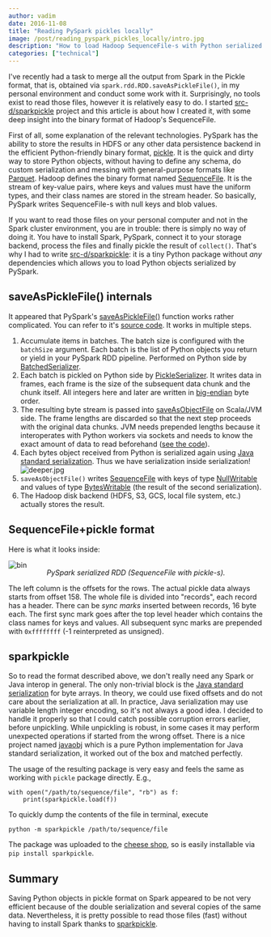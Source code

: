 ```yaml
---
author: vadim
date: 2016-11-08
title: "Reading PySpark pickles locally"
image: /post/reading_pyspark_pickles_locally/intro.jpg
description: "How to load Hadoop SequenceFile-s with Python serialized objects without having to install Spark - using src-d/sparkpickle"
categories: ["technical"]
---
```


I've recently had a task to merge all the output from Spark in the Pickle format,
that is, obtained via `spark.rdd.RDD.saveAsPickleFile()`, in my personal environment
and conduct some work with it. Surprisingly, no tools exist to read those files,
however it is relatively easy to do. I started [src-d/sparkpickle](https://github.com/src-d/sparkpickle)
project and this article is about how I created it, with some deep insight into
the binary format of Hadoop's SequenceFile.

First of all, some explanation of the relevant technologies. PySpark has the ability
to store the results in HDFS or any other data persistence backend in the efficient
Python-friendly binary format, [pickle](https://docs.python.org/3/library/pickle.html).
It is the quick and dirty way to store Python objects, without having to define
any schema, do custom serialization and messing with general-purpose formats like
[Parquet](http://spark.apache.org/docs/latest/sql-programming-guide.html#parquet-files).
Hadoop defines the binary format named [SequenceFile](https://wiki.apache.org/hadoop/SequenceFile).
It is the stream of key-value pairs, where keys and values must have the uniform
types, and their class names are stored in the stream header. So basically,
PySpark writes SequenceFile-s with null keys and blob values.

If you want to read those files on your personal computer and not in the Spark
cluster environment, you are in trouble: there is simply no way of doing it. You
have to install Spark, PySpark, connect it to your storage backend, process
the files and finally pickle the result of `collect()`.
That's why I had to write [src-d/sparkpickle](https://github.com/src-d/sparkpickle):
it is a tiny Python package without *any* dependencies which allows you to load
Python objects serialized by PySpark.

saveAsPickleFile() internals
----------------------------
It appeared that PySpark's [saveAsPickleFile()](http://spark.apache.org/docs/latest/api/python/pyspark.html#pyspark.RDD.saveAsPickleFile)
function works rather complicated. You can refer to it's [source code](https://github.com/apache/spark/blob/branch-2.1/python/pyspark/rdd.py#L1450).
It works in multiple steps.

1. Accumulate items in batches. The batch size is configured with the `batchSize` argument.
Each batch is the list of Python objects you return or yield in your PySpark RDD pipeline.
Performed on Python side by [BatchedSerializer](https://github.com/apache/spark/blob/branch-2.1/python/pyspark/serializers.py#L180).
2. Each batch is pickled on Python side by [PickleSerializer](https://github.com/apache/spark/blob/branch-2.1/python/pyspark/serializers.py#L403).
It writes data in frames, each frame is the size of the subsequent data chunk and the chunk itself.
All integers here and later are written in [big-endian](https://en.wikipedia.org/wiki/Endianness#Big-endian) byte order.
3. The resulting byte stream is passed into [saveAsObjectFile](https://github.com/apache/spark/blob/branch-2.1/core/src/main/scala/org/apache/spark/rdd/RDD.scala#L1497)
on Scala/JVM side. The frame lengths are discarded so that the next step proceeds with the original data chunks.
JVM needs prepended lengths because it interoperates with Python workers via sockets and
needs to know the exact amount of data to read beforehand ([see the code](https://github.com/apache/spark/blob/branch-2.1/python/pyspark/worker.py#L167)).
4. Each bytes object received from Python is serialized again using [Java standard serialization](https://docs.oracle.com/javase/7/docs/platform/serialization/spec/protocol.html#10258).
Thus we have serialization inside serialization! ![deeper.jpg](/post/reading_pyspark_pickles_locally/deeper.jpg)
5. `saveAsObjectFile()` writes [SequenceFile](http://grepcode.com/file/repo1.maven.org/maven2/org.apache.hadoop/hadoop-common/2.7.1/org/apache/hadoop/io/SequenceFile.java#SequenceFile)
with keys of type [NullWritable](https://www.safaribooksonline.com/library/view/hadoop-the-definitive/9781449328917/ch04.html#id3961179)
and values of type [BytesWritable](https://www.safaribooksonline.com/library/view/hadoop-the-definitive/9781449328917/ch04.html#id3960971)
(the result of the second serialization).
6. The Hadoop disk backend (HDFS, S3, GCS, local file system, etc.) actually stores the result.

SequenceFile+pickle format
--------------------------
Here is what it looks inside:

![bin](/post/reading_pyspark_pickles_locally/bin.png)
<p align="center" class="caption">PySpark serialized RDD (SequenceFile with pickle-s).</p>

The left column is the offsets for the rows. The actual pickle data always starts
from offset 158. The whole file is divided into "records", each record has a header.
There can be *sync marks* inserted between records, 16 byte each. The first sync mark goes after
the top level header which contains the class names for keys and values. All subsequent
sync marks are prepended with `0xffffffff` (-1 reinterpreted as unsigned).

sparkpickle
-----------
So to read the format described above, we don't really need any Spark or Java interop
in general. The only non-trivial block is the
[Java standard serialization](http://www.javaworld.com/article/2072752/the-java-serialization-algorithm-revealed.html)
for byte arrays. In theory, we could use fixed offsets and do not care about the serialization at all.
In practice, Java serialization may use variable length integer encoding, so it's not always a good idea.
I decided to handle it properly so that I could catch possible corruption errors earlier, before unpickling.
While unpickling is robust, in some cases it may perform unexpected operations if started from the wrong offset.
There is a nice project named [javaobj](https://github.com/tcalmant/python-javaobj) which is
a pure Python implementation for Java standard serialization, it worked out of the box
and matched perfectly.

The usage of the resulting package is very easy and feels the same as working
with `pickle` package directly. E.g.,
```
with open("/path/to/sequence/file", "rb") as f:
    print(sparkpickle.load(f))
```

To quickly dump the contents of the file in terminal, execute
```
python -m sparkpickle /path/to/sequence/file
```

The package was uploaded to the [cheese shop](https://wiki.python.org/moin/CheeseShop),
so is easily installable via `pip install sparkpickle`.

Summary
-------
Saving Python objects in pickle format on Spark appeared to be not very efficient
because of the double serialization and several copies of the same data. Nevertheless,
it is pretty possible to read those files (fast) without having to install Spark thanks to
[sparkpickle](https://github.com/src-d/sparkpickle).

<style>
p.caption {
  margin-top: -16px;
  font-style: italic;
}
</style>
